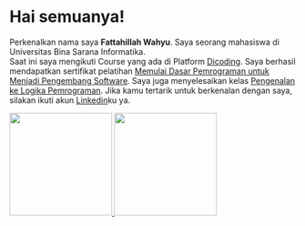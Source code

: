 # Hai semuanya! 
Perkenalkan nama saya **Fattahillah Wahyu**.
Saya seorang mahasiswa di Universitas Bina Sarana Informatika.\
Saat ini saya mengikuti Course yang ada di Platform [Dicoding](https://www.dicoding.com/).
Saya berhasil mendapatkan sertifikat pelatihan [Memulai Dasar Pemrograman untuk Menjadi Pengembang Software](https://www.dicoding.com/certificates/EYX46316OPDL).
Saya juga menyelesaikan kelas [Pengenalan ke Logika Pemrograman](https://www.dicoding.com/certificates/1RXY6855KZVM).
Jika kamu tertarik untuk berkenalan dengan saya, silakan ikuti akun [Linkedin](https://www.linkedin.com/in/fattahillahwahyu)ku ya.

<p align="left">
<a href="https://github.com/FattahWahyu">
  <img height="180em" src="https://github-readme-stats-eight-theta.vercel.app/api?username=gilangadhan&show_icons=true&theme=algolia&include_all_commits=true&count_private=true"/>
  <img height="180em" src="https://github-readme-stats-eight-theta.vercel.app/api/top-langs/?username=gilangadhan&layout=compact&langs_count=8&theme=algolia"/>
</a>
</p>
